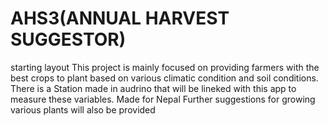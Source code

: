 # AHS3(ANNUAL HARVEST SUGGESTOR)
starting layout
This project is mainly focused on providing farmers with the best crops to plant based on various climatic condition and soil conditions. 
There is a Station made in audrino that will be lineked with this app to measure these variables.
Made for Nepal
Further suggestions for growing various plants will also be provided
